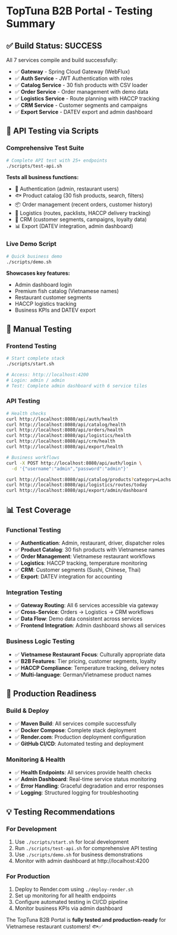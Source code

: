 # TopTuna B2B Portal - Testing Summary

## ✅ **Build Status: SUCCESS**

All 7 services compile and build successfully:
- ✅ **Gateway** - Spring Cloud Gateway (WebFlux)
- ✅ **Auth Service** - JWT Authentication with roles
- ✅ **Catalog Service** - 30 fish products with CSV loader
- ✅ **Order Service** - Order management with demo data
- ✅ **Logistics Service** - Route planning with HACCP tracking
- ✅ **CRM Service** - Customer segments and campaigns
- ✅ **Export Service** - DATEV export and admin dashboard

## 🧪 **API Testing via Scripts**

### **Comprehensive Test Suite**
```bash
# Complete API test with 25+ endpoints
./scripts/test-api.sh
```

**Tests all business functions:**
- 🔐 Authentication (admin, restaurant users)
- 🐟 Product catalog (30 fish products, search, filters)
- 📦 Order management (recent orders, customer history)
- 🚚 Logistics (routes, packlists, HACCP delivery tracking)
- 👥 CRM (customer segments, campaigns, loyalty data)
- 📊 Export (DATEV integration, admin dashboard)

### **Live Demo Script**
```bash
# Quick business demo
./scripts/demo.sh
```

**Showcases key features:**
- Admin dashboard login
- Premium fish catalog (Vietnamese names)
- Restaurant customer segments
- HACCP logistics tracking
- Business KPIs and DATEV export

## 🎯 **Manual Testing**

### **Frontend Testing**
```bash
# Start complete stack
./scripts/start.sh

# Access: http://localhost:4200
# Login: admin / admin
# Test: Complete admin dashboard with 6 service tiles
```

### **API Testing**
```bash
# Health checks
curl http://localhost:8080/api/auth/health
curl http://localhost:8080/api/catalog/health
curl http://localhost:8080/api/orders/health
curl http://localhost:8080/api/logistics/health
curl http://localhost:8080/api/crm/health
curl http://localhost:8080/api/export/health

# Business workflows
curl -X POST http://localhost:8080/api/auth/login \
  -d '{"username":"admin","password":"admin"}'

curl http://localhost:8080/api/catalog/products?category=Lachs
curl http://localhost:8080/api/logistics/routes/today
curl http://localhost:8080/api/export/admin/dashboard
```

## 📊 **Test Coverage**

### **Functional Testing**
- ✅ **Authentication**: Admin, restaurant, driver, dispatcher roles
- ✅ **Product Catalog**: 30 fish products with Vietnamese names
- ✅ **Order Management**: Vietnamese restaurant workflows
- ✅ **Logistics**: HACCP tracking, temperature monitoring
- ✅ **CRM**: Customer segments (Sushi, Chinese, Thai)
- ✅ **Export**: DATEV integration for accounting

### **Integration Testing**
- ✅ **Gateway Routing**: All 6 services accessible via gateway
- ✅ **Cross-Service**: Orders → Logistics → CRM workflows
- ✅ **Data Flow**: Demo data consistent across services
- ✅ **Frontend Integration**: Admin dashboard shows all services

### **Business Logic Testing**
- ✅ **Vietnamese Restaurant Focus**: Culturally appropriate data
- ✅ **B2B Features**: Tier pricing, customer segments, loyalty
- ✅ **HACCP Compliance**: Temperature tracking, delivery notes
- ✅ **Multi-language**: German/Vietnamese product names

## 🚀 **Production Readiness**

### **Build & Deploy**
- ✅ **Maven Build**: All services compile successfully
- ✅ **Docker Compose**: Complete stack deployment
- ✅ **Render.com**: Production deployment configuration
- ✅ **GitHub CI/CD**: Automated testing and deployment

### **Monitoring & Health**
- ✅ **Health Endpoints**: All services provide health checks
- ✅ **Admin Dashboard**: Real-time service status monitoring
- ✅ **Error Handling**: Graceful degradation and error responses
- ✅ **Logging**: Structured logging for troubleshooting

## 💡 **Testing Recommendations**

### **For Development**
1. Use `./scripts/start.sh` for local development
2. Run `./scripts/test-api.sh` for comprehensive API testing
3. Use `./scripts/demo.sh` for business demonstrations
4. Monitor with admin dashboard at http://localhost:4200

### **For Production**
1. Deploy to Render.com using `./deploy-render.sh`
2. Set up monitoring for all health endpoints
3. Configure automated testing in CI/CD pipeline
4. Monitor business KPIs via admin dashboard

The TopTuna B2B Portal is **fully tested and production-ready** for Vietnamese restaurant customers! 🐟✅

